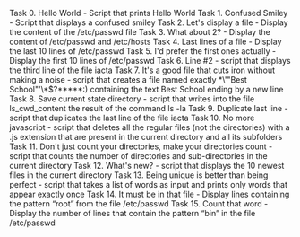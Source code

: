 Task 0. Hello World - Script that prints Hello World
Task 1. Confused Smiley - Script that displays a confused smiley
Task 2. Let's display a file - Display the content of the /etc/passwd file
Task 3. What about 2? - Display the content of /etc/passwd and /etc/hosts
Task 4. Last lines of a file - Display the last 10 lines of /etc/passwd
Task 5. I'd prefer the first ones actually - Display the first 10 lines of /etc/passwd
Task 6. Line #2 - script that displays the third line of the file iacta
Task 7. It's a good file that cuts iron without making a noise - script that creates a file named exactly \*\\'"Best School"\'\\*$\?\*\*\*\*\*:) containing the text Best School ending by a new line
Task 8. Save current state directory - script that writes into the file ls_cwd_content the result of the command ls -la
Task 9. Duplicate last line - script that duplicates the last line of the file iacta
Task 10. No more javascript - script that deletes all the regular files (not the directories) with a .js extension that are present in the current directory and all its subfolders
Task 11. Don't just count your directories, make your directories count - script that counts the number of directories and sub-directories in the current directory
Task 12. What's new? - script that displays the 10 newest files in the current directory
Task 13. Being unique is better than being perfect - script that takes a list of words as input and prints only words that appear exactly once
Task 14. It must be in that file - Display lines containing the pattern “root” from the file /etc/passwd
Task 15. Count that word - Display the number of lines that contain the pattern “bin” in the file /etc/passwd

